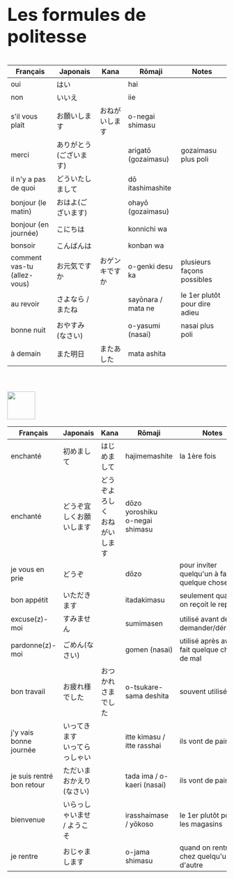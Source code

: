 <section style="font-size: 35px;" data-markdown>


### Les formules de politesse

Français | Japonais | Kana | R&#0333;maji | Notes
--------|----------|------|------|------
oui | はい | | hai |
non | いいえ | | iie |
s'il vous plaît | お願いします | おねがいします | o-negai shimasu |
merci | ありがとう(ございます) | | arigat&#0333; (gozaimasu) | gozaimasu plus poli
il n'y a pas de quoi | どういたしまして | | d&#0333; itashimashite |
bonjour (le matin) | おはよ(ございます) | | ohay&#0333; (gozaimasu) |
bonjour (en journée) | こにちは | | konnichi wa |
bonsoir | こんばんは | | konban wa |
comment vas-tu (allez-vous) | お元気ですか | おゲンキですか | o-genki desu ka | plusieurs façons possibles
au revoir | さよなら / またね | | say&#0333;nara / mata ne | le 1er plutôt pour dire adieu
bonne nuit | おやすみ(なさい) | | o-yasumi (nasai) | nasai plus poli
à demain | また明日 | またあした | mata ashita |　　

<br/>
<img src="arrow-bot.png" height="64px" width="64px">

</section>
<section style="font-size: 31px" data-markdown>

Français | Japonais | Kana | R&#0333;maji | Notes
--------|----------|------|------|------
enchanté | 初めまして | はじめまして | hajimemashite | la 1ère fois
enchanté | どうぞ宜しくお願いします | どうぞよろしく<br>おねがいします | d&#0333;zo yoroshiku<br>o-negai shimasu |
je vous en prie | どうぞ |  | d&#0333;zo | pour inviter quelqu'un à faire quelque chose
bon appétit | いただきます |  | itadakimasu | seulement quand on reçoit le repas
excuse(z)-moi | すみません |  | sumimasen | utilisé avant de demander/déranger
pardonne(z)-moi | ごめん(なさい) |  | gomen (nasai) | utilisé après avoir fait quelque chose de mal
bon travail | お疲れ様でした | おつかれさまでした | o-tsukare-sama deshita | souvent utilisé
j'y vais<br>bonne journée | いってきます<br>いってらっしゃい |  | itte kimasu / itte rasshai | ils vont de pair
je suis rentré<br>bon retour | ただいま<br>おかえり(なさい) |  | tada ima / o-kaeri (nasai) | ils vont de pair
bienvenue | いらっしゃいませ / ようこそ |  | irasshaimase / y&#0333;koso | le 1er plutôt pour les magasins
je rentre | おじゃまします |  | o-jama shimasu | quand on rentre chez quelqu'un d'autre
